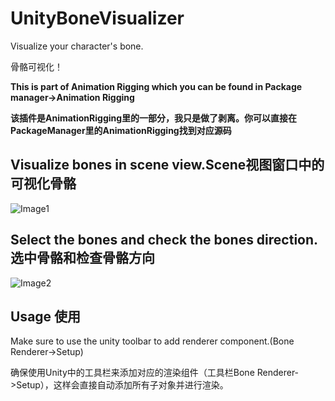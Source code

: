 # UnityBoneVisualizer

 Visualize your character's bone.
 
 骨骼可视化！
 
**This is part of Animation Rigging which you can be found in Package manager->Animation Rigging**

**该插件是AnimationRigging里的一部分，我只是做了剥离。你可以直接在PackageManager里的AnimationRigging找到对应源码**

## Visualize bones in scene view.Scene视图窗口中的可视化骨骼

![Image1](https://i.ibb.co/TqKymS5/image.png)

## Select the bones and check the bones direction.选中骨骼和检查骨骼方向

![Image2](https://i.ibb.co/jJBkq24/image2.png)

## Usage 使用

Make sure to use the unity toolbar to add renderer component.(Bone Renderer->Setup)

确保使用Unity中的工具栏来添加对应的渲染组件（工具栏Bone Renderer->Setup），这样会直接自动添加所有子对象并进行渲染。

